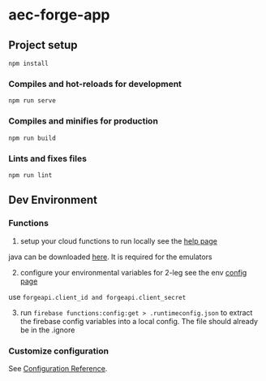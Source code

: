 # aec-forge-app

## Project setup
```
npm install
```

### Compiles and hot-reloads for development
```
npm run serve
```

### Compiles and minifies for production
```
npm run build
```

### Lints and fixes files
```
npm run lint
```

## Dev Environment


### Functions

1. setup your cloud functions to run locally
see the [help page](https://firebase.google.com/docs/functions/local-emulator)

java can be downloaded [here](https://jdk.java.net/14/). It is required for the emulators

2. configure your environmental variables for 2-leg
see the env [config page](https://firebase.google.com/docs/functions/config-env)

use `forgeapi.client_id and forgeapi.client_secret`

3. run `firebase functions:config:get > .runtimeconfig.json` to extract the firebase config variables into a local config. The file should already be in the .ignore

### Customize configuration
See [Configuration Reference](https://cli.vuejs.org/config/).
